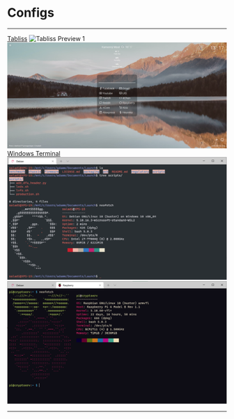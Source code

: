 # Configs #
- - - -
[Tabliss](https://github.com/xmatyas/configs/tree/main/Tabliss)
![Tabliss Preview 1](https://github.com/xmatyas/configs/blob/main/Tabliss/TablissPreview.PNG?raw=true)
![Tabliss Preview 2](https://github.com/xmatyas/configs/blob/main/Tabliss/TablissPreview2.PNG?raw=true)
[Windows Terminal](https://github.com/xmatyas/configs/tree/main/WindowsTerminal)
![Windows Terminal Preview - Debian](https://github.com/xmatyas/configs/blob/main/WindowsTerminal/DebianPreview.png?raw=true)
![Windows Terminal Preview - RPi](https://github.com/xmatyas/configs/blob/main/WindowsTerminal/PiPreview.PNG?raw=true)
- - - -
